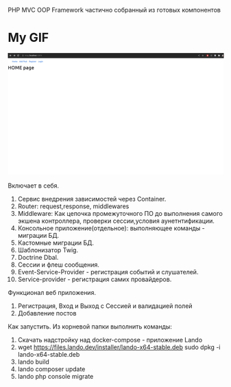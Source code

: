 PHP MVC OOP Framework частично собранный из готовых компонентов

# My GIF
![](https://github.com/IgorOlikov/php-oop-framework/blob/main/example-gif.gif)


Включает в себя.
1) Сервис внедрения зависимостей через Container.
2) Router: request,response, middlewares
3) Middleware: Как цепочка промежуточного ПО до выполнения самого экшена контроллера, проверки сессии,условия аунетнтификации.
4) Консольное приложение(отдельное): выполняющее команды - миграции БД.
5) Кастомные миграции БД.
6) Шаблонизатор Twig.
7) Doctrine Dbal.
8) Сессии и флеш сообщения.
9) Event-Service-Provider - регистрация событий и слушателей.
10) Service-provider - регистрация самих провайдеров.

Функционал веб приложения.
1) Регистрация, Вход и Выход с Сессией и валидацией полей
2) Добавление постов 

Как запустить.
Из корневой папки выполнить команды:
1) Скачать надстройку над docker-compose - приложение Lando
2) wget https://files.lando.dev/installer/lando-x64-stable.deb
   sudo dpkg -i lando-x64-stable.deb
3) lando build
4) lando composer update
5) lando php console migrate
